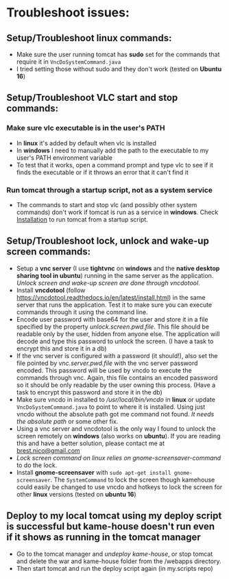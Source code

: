 # Troubleshoot issues:

## Setup/Troubleshoot linux commands:

* Make sure the user running tomcat has **sudo** set for the commands that require it in `VncDoSystemCommand.java` 
* I tried setting those without sudo and they don't work (tested on **Ubuntu 16**)

## Setup/Troubleshoot VLC start and stop commands:

### Make sure vlc executable is in the user's PATH 
* In **linux** it's added by default when vlc is installed
* In **windows** I need to manually add the path to the executable to my user's PATH environment variable
* To test that it works, open a command prompt and type vlc to see if it finds the executable or if it throws an error that it can't find it

### Run tomcat through a startup script, not as a system service
* The commands to start and stop vlc (and possibly other system commands) don't work if tomcat is run as a service in **windows**. Check [Installation](installation.md) to run tomcat from a startup script.

## Setup/Troubleshoot lock, unlock and wake-up screen commands:

* Setup a **vnc server** (I use **tightvnc** on **windows** and the **native desktop sharing tool in ubuntu**) running in the same server as the application. *Unlock screen and wake-up screen are done through vncdotool*.
* Install **vncdotool** (follow https://vncdotool.readthedocs.io/en/latest/install.html) in the same server that runs the application. Test it to make sure you can execute commands through it using the command line.
* Encode user password with base64 for the user and store it in a file specified by the property *unlock.screen.pwd.file*. This file should be readable only by the user, hidden from anyone else. The application will decode and type this password to unlock the screen. (I have a task to encrypt this and store it in a db) 
* If the vnc server is configured with a password (it should!), also set the file pointed by *vnc.server.pwd.file* with the vnc server password encoded. This password will be used by vncdo to execute the commands through vnc. Again, this file contains an encoded password so it should be only readable by the user owning this process. (Have a task to encrypt this password and store it in the db)
* Make sure vncdo in installed to */usr/local/bin/vncdo* in **linux** or update `VncDoSystemCommand.java` to point to where it is installed. Using just vncdo without the absolute path got me command not found. *It needs the absolute path* or some other fix.
* Using a vnc server and vncdotool is the only way I found to unlock the screen remotely on **windows** (also works on **ubuntu**). If you are reading this and have a better solution, please contact me at brest.nico@gmail.com
* *Lock screen command on linux relies on gnome-screensaver-command* to do the lock. 
* Install **gnome-screensaver** with `sudo apt-get install gnome-screensaver`. The `SystemCommand` to lock the screen though kamehouse could easily be changed to use vncdo and hotkeys to lock the screen for other **linux** versions (tested on **ubuntu 16**)

## Deploy to my local tomcat using my deploy script is successful but kame-house doesn't run even if it shows as running in the tomcat manager

* Go to the tomcat manager and *undeploy kame-house*, or stop tomcat and delete the war and kame-house folder from the /webapps directory. 
* Then start tomcat and run the deploy script again (in my.scripts repo)
